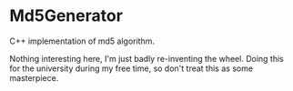 Md5Generator
============

C++ implementation of md5 algorithm.

Nothing interesting here, I'm just badly re-inventing the wheel. Doing this for the university during my free time, so don't treat this as some masterpiece.
